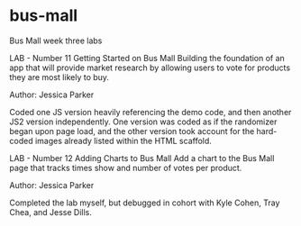 # bus-mall
Bus Mall week three labs

LAB - Number 11
Getting Started on Bus Mall
Building the foundation of an app that will provide market research by allowing users to vote for products they are most likely to buy.

Author: Jessica Parker

Coded one JS version heavily referencing the demo code, and then another JS2 version independently. One version was coded as if the randomizer began upon page load, and the other version took account for the hard-coded images already listed within the HTML scaffold.

LAB - Number 12
Adding Charts to Bus Mall
Add a chart to the Bus Mall page that tracks times show and number of votes per product.

Author: Jessica Parker

Completed the lab myself, but debugged in cohort with Kyle Cohen, Tray Chea, and Jesse Dills. 